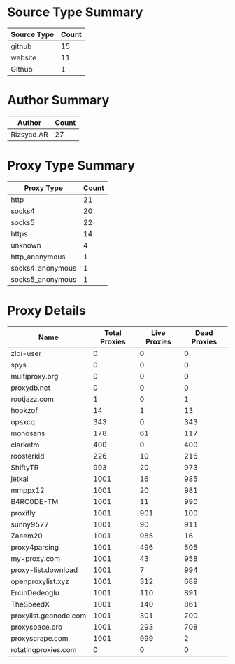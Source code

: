 # Source Type Summary

| Source Type | Count |
|-------------|-------|
| github | 15 |
| website | 11 |
| Github | 1 |


# Author Summary

| Author | Count |
|--------|-------|
| Rizsyad AR | 27 |


# Proxy Type Summary

| Proxy Type | Count |
|------------|-------|
| http | 21 |
| socks4 | 20 |
| socks5 | 22 |
| https | 14 |
| unknown | 4 |
| http_anonymous | 1 |
| socks4_anonymous | 1 |
| socks5_anonymous | 1 |


# Proxy Details

| Name | Total Proxies | Live Proxies | Dead Proxies |
|------|---------------|--------------|---------------|
| zloi-user | 0 | 0 | 0 |
| spys | 0 | 0 | 0 |
| multiproxy.org | 0 | 0 | 0 |
| proxydb.net | 0 | 0 | 0 |
| rootjazz.com | 1 | 0 | 1 |
| hookzof | 14 | 1 | 13 |
| opsxcq | 343 | 0 | 343 |
| monosans | 178 | 61 | 117 |
| clarketm | 400 | 0 | 400 |
| roosterkid | 226 | 10 | 216 |
| ShiftyTR | 993 | 20 | 973 |
| jetkai | 1001 | 16 | 985 |
| mmppx12 | 1001 | 20 | 981 |
| B4RC0DE-TM | 1001 | 11 | 990 |
| proxifly | 1001 | 901 | 100 |
| sunny9577 | 1001 | 90 | 911 |
| Zaeem20 | 1001 | 985 | 16 |
| proxy4parsing | 1001 | 496 | 505 |
| my-proxy.com | 1001 | 43 | 958 |
| proxy-list.download | 1001 | 7 | 994 |
| openproxylist.xyz | 1001 | 312 | 689 |
| ErcinDedeoglu | 1001 | 110 | 891 |
| TheSpeedX | 1001 | 140 | 861 |
| proxylist.geonode.com | 1001 | 301 | 700 |
| proxyspace.pro | 1001 | 293 | 708 |
| proxyscrape.com | 1001 | 999 | 2 |
| rotatingproxies.com | 0 | 0 | 0 |
